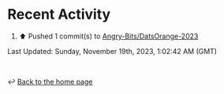 # Recent Activity

<!--RECENT_ACTIVITY:start-->
1. ⬆️ Pushed 1 commit(s) to [Angry-Bits/DatsOrange-2023](https://github.com/Angry-Bits/DatsOrange-2023)<br>
<!--RECENT_ACTIVITY:end-->

<!--RECENT_ACTIVITY:last_update-->
Last Updated: Sunday, November 19th, 2023, 1:02:42 AM (GMT)
<!--RECENT_ACTIVITY:last_update_end-->

<br>

↩️ [Back to the home page](/README.md)
